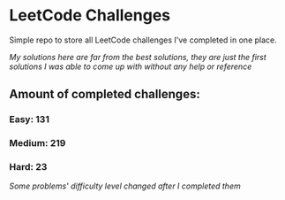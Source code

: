 
# LeetCode Challenges

Simple repo to store all LeetCode challenges I've completed in one place.

<i>My solutions here are far from the best solutions, they are just the first solutions I was able to come up with without any help or reference</i>

## Amount of completed challenges:

### Easy: 131

### Medium: 219

### Hard: 23

<i>Some problems' difficulty level changed after I completed them</i>
